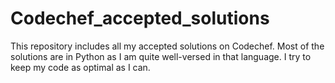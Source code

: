 # Codechef_accepted_solutions
This repository includes all my accepted solutions on Codechef.
Most of the solutions are in Python as I am quite well-versed in that language. I try to keep my code as optimal as I can.
